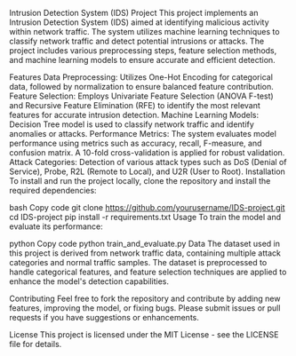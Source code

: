 
Intrusion Detection System (IDS) Project
This project implements an Intrusion Detection System (IDS) aimed at identifying malicious activity within network traffic. The system utilizes machine learning techniques to classify network traffic and detect potential intrusions or attacks. The project includes various preprocessing steps, feature selection methods, and machine learning models to ensure accurate and efficient detection.

Features
Data Preprocessing: Utilizes One-Hot Encoding for categorical data, followed by normalization to ensure balanced feature contribution.
Feature Selection: Employs Univariate Feature Selection (ANOVA F-test) and Recursive Feature Elimination (RFE) to identify the most relevant features for accurate intrusion detection.
Machine Learning Models: Decision Tree model is used to classify network traffic and identify anomalies or attacks.
Performance Metrics: The system evaluates model performance using metrics such as accuracy, recall, F-measure, and confusion matrix. A 10-fold cross-validation is applied for robust validation.
Attack Categories: Detection of various attack types such as DoS (Denial of Service), Probe, R2L (Remote to Local), and U2R (User to Root).
Installation
To install and run the project locally, clone the repository and install the required dependencies:

bash
Copy code
git clone https://github.com/yourusername/IDS-project.git
cd IDS-project
pip install -r requirements.txt
Usage
To train the model and evaluate its performance:

python
Copy code
python train_and_evaluate.py
Data
The dataset used in this project is derived from network traffic data, containing multiple attack categories and normal traffic samples. The dataset is preprocessed to handle categorical features, and feature selection techniques are applied to enhance the model's detection capabilities.

Contributing
Feel free to fork the repository and contribute by adding new features, improving the model, or fixing bugs. Please submit issues or pull requests if you have suggestions or enhancements.

License
This project is licensed under the MIT License - see the LICENSE file for details.


